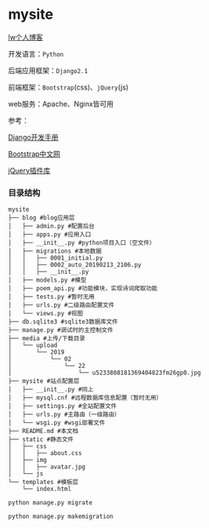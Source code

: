 # mysite

[lw个人博客](http://148.70.69.254/)

开发语言：`Python`

后端应用框架：`Django2.1`

前端框架：`Bootstrap`(css)、`jQuery`(js)

web服务：Apache、Nginx皆可用

参考：

[Django开发手册](https://docs.djangoproject.com/en/2.1/)

[Bootstrap中文网](http://www.bootcss.com/)

[jQuery插件库](http://www.jq22.com/)

### 目录结构

```shell
mysite
├── blog #blog应用层
│   ├── admin.py #配置后台
│   ├── apps.py #应用入口
│   ├── __init__.py #python项目入口（空文件）
│   ├── migrations #本地数据
│   │   ├── 0001_initial.py 
│   │   ├── 0002_auto_20190213_2106.py 
│   │   ├── __init__.py
│   ├── models.py #模型
│   ├── poem_api.py #功能模块，实现诗词爬取功能
│   ├── tests.py #暂时无用
│   ├── urls.py #二级路由配置文件
│   └── views.py #视图
├── db.sqlite3 #sqlite3数据库文件
├── manage.py #调试时的主控制文件
├── media #上传/下载目录
│   └── upload
│       └── 2019
│           └── 02
│               └── 22
│                   └── u5233808181369404823fm26gp0.jpg
├── mysite #站点配置层
│   ├── __init__.py #同上
│   ├── mysql.cnf #远程数据库信息配置（暂时无用）
│   ├── settings.py #全站配置文件
│   ├── urls.py #主路由（一级路由）
│   └── wsgi.py #wsgi部署文件
├── README.md #本文档
├── static #静态文件
│   ├── css
│   │   ├── about.css
│   ├── img
│   │   ├── avatar.jpg
│   └── js
└── templates #模板层
    └── index.html
```

`python manage.py migrate `

`python manage.py makemigration`




